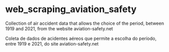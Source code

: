 # web_scraping_aviation_safety

Collection of air accident data that allows the choice of the period, between 1919 and 2021, from the website aviation-safety.net

Coleta de dados de acidentes aéreos que permite a escolha do período, entre 1919 e 2021, do site aviation-safety.net
